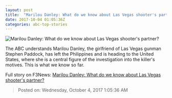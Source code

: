 ```yaml
---
layout: post
title:  "Marilou Danley: What do we know about Las Vegas shooter's partner?"
date: 2017-10-04 01:05:36Z
categories: abc-top-stories
---
```


![Marilou Danley: What do we know about Las Vegas shooter's partner?](http://www.abc.net.au/news/image/9013758-1x1-700x700.jpg)

The ABC understands Marilou Danley, the girlfriend of Las Vegas gunman Stephen Paddock, has left the Philippines and is heading to the United States, where she is a central figure of the investigation into the killer's motives. This is what we know so far.


Full story on F3News: [Marilou Danley: What do we know about Las Vegas shooter's partner?](http://www.f3nws.com/n/kcy2BB)

> Posted on: Wednesday, October 4, 2017 1:05:36 AM
